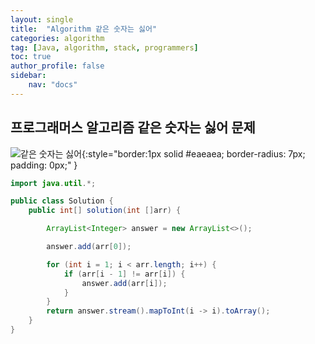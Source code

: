 ```yaml
---
layout: single
title:  "Algorithm 같은 숫자는 싫어"
categories: algorithm
tag: [Java, algorithm, stack, programmers]
toc: true
author_profile: false
sidebar:
    nav: "docs"
---
```

## 프로그래머스 알고리즘 같은 숫자는 싫어 문제

  ![같은 숫자는 싫어](/image/problem.png){:style="border:1px solid #eaeaea; border-radius: 7px; padding: 0px;" }


```java
import java.util.*;

public class Solution {
    public int[] solution(int []arr) {

        ArrayList<Integer> answer = new ArrayList<>();

        answer.add(arr[0]);

        for (int i = 1; i < arr.length; i++) {
            if (arr[i - 1] != arr[i]) {
                answer.add(arr[i]);
            }
        }
        return answer.stream().mapToInt(i -> i).toArray();
    }
}
```
